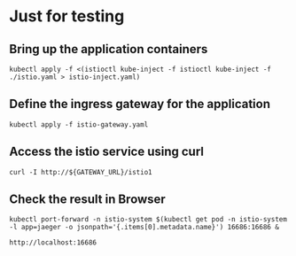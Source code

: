 
# Just for testing

## Bring up the application containers
```
kubectl apply -f <(istioctl kube-inject -f istioctl kube-inject -f ./istio.yaml > istio-inject.yaml)
```

## Define the ingress gateway for the application

```
kubectl apply -f istio-gateway.yaml
```

## Access the istio service using curl

```
curl -I http://${GATEWAY_URL}/istio1
```

## Check the result in Browser

```
kubectl port-forward -n istio-system $(kubectl get pod -n istio-system -l app=jaeger -o jsonpath='{.items[0].metadata.name}') 16686:16686 &

http://localhost:16686
```



